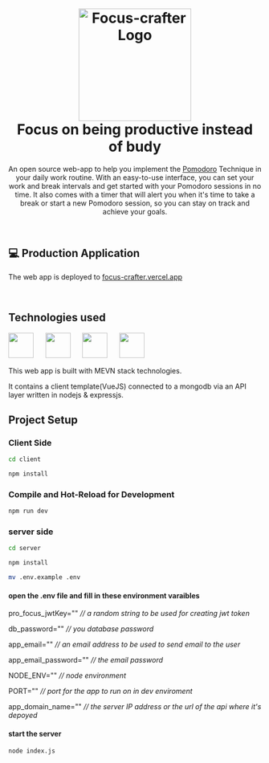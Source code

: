 <h1 align="center">
  <img src="https://focus-crafter.vercel.app/logo.png" alt="Focus-crafter Logo" width="224px"/><br/>
  Focus on being productive instead of budy
</h1>
<p align="center">An open source web-app to help you implement the <a href="https://en.wikipedia.org/wiki/Pomodoro_Technique" target="_blank">Pomodoro</a> Technique in your daily work routine. 
With an easy-to-use interface, you can set your work and break intervals and get started with your Pomodoro sessions in no time. 
It also comes with a timer that will alert you when it's time to take a break or start a new Pomodoro session, so you can stay on track and achieve your goals.</p>

<br/>

## 💻 Production Application

The web app is deployed to [focus-crafter.vercel.app](https://focus-crafter.vercel.app)

<br/>


## Technologies used

<img src="https://encrypted-tbn0.gstatic.com/images?q=tbn:ANd9GcSOOiKh1Xk5RDZFKPkVXYfi8U-t2cuotiAOR7G_7w_HWXfV02TMnd9wnVM" height="50" /> &nbsp;&nbsp;&nbsp;&nbsp;&nbsp;<img src="https://i.cloudup.com/zfY6lL7eFa-3000x3000.png" height="50" /> &nbsp;&nbsp;&nbsp;&nbsp;&nbsp;<img src="https://e7.pngegg.com/pngimages/789/586/png-clipart-gray-and-green-v-vue-js-logo-icons-logos-emojis-tech-companies.png" height="50" />  &nbsp;&nbsp;&nbsp;&nbsp;&nbsp;<img src="https://upload.wikimedia.org/wikipedia/commons/7/7e/Node.js_logo_2015.svg" height="50" /> 

This web app is built with MEVN stack technologies. 

It contains a client template(VueJS) connected to a mongodb via an API layer written in nodejs & expressjs.

## Project Setup

### Client Side

```sh
cd client

npm install
```

### Compile and Hot-Reload for Development


```sh
npm run dev
```

### server side


```sh
cd server

npm install

mv .env.example .env

```
<h4>open the .env file and fill in these environment  varaibles </h4>


<p> pro_focus_jwtKey="" <i> // a random string to be used for creating jwt token </i> </p>
<p> db_password=""   <i> // you database password  </i> </p> 
<p> app_email=""  <i> // an email address to be used to send email to the user  </i> </p> 
<p>  app_email_password=""  <i> // the email password  </i> </p> 
<p>  NODE_ENV=""  <i> // node environment  </i> </p> 
<p>  PORT=""  <i> // port for the app to run on in dev enviroment  </i> </p> 
<p>  app_domain_name=""  <i> // the server IP address or the url of the api where it's depoyed  </i> </p> 


#### start the server 
```sh
node index.js
```




